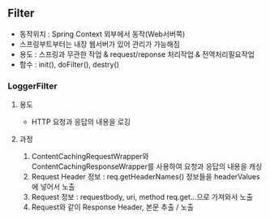 ## Filter
- 동작위치 : Spring Context 외부에서 동작(Web서버쪽)
- 스프링부트부터는 내장 웹서버가 있어 관리가 가능해짐
- 용도 : 스프링과 무관한 작업 & request/reponse 처리작업 & 전역처리필요작업
- 함수 : init(), doFilter(), destry()

### LoggerFilter
1. 용도 
   - HTTP 요청과 응답의 내용을 로깅  
  

2. 과정
   1. ContentCachingRequestWrapper와 ContentCachingResponseWrapper를 사용하여 요청과 응답의 내용을 캐싱
   2. Request Header 정보 : req.getHeaderNames() 정보들을 headerValues에 넣어서 노출
   3. Request 정보 : requestbody, uri, method req.get...으로 가져와서 노출
   4. Request와 같이 Response Header, 본문 추출 / 노출 



